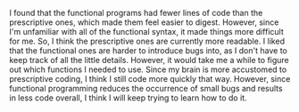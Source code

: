 I found that the functional programs had fewer lines of code than the prescriptive ones, which made them feel easier to digest. However, since I'm unfamiliar with all of the functional syntax, it made things more difficult for me. So, I think the prescriptive ones are currently more readable. I liked that the functional ones are harder to introduce bugs into, as I don't have to keep track of all the little details. However, it would take me a while to figure out which functions I needed to use. Since my brain is more accustomed to prescriptive coding, I think I still code more quickly that way. However, since functional programming reduces the occurrence of small bugs and results in less code overall, I think I will keep trying to learn how to do it.